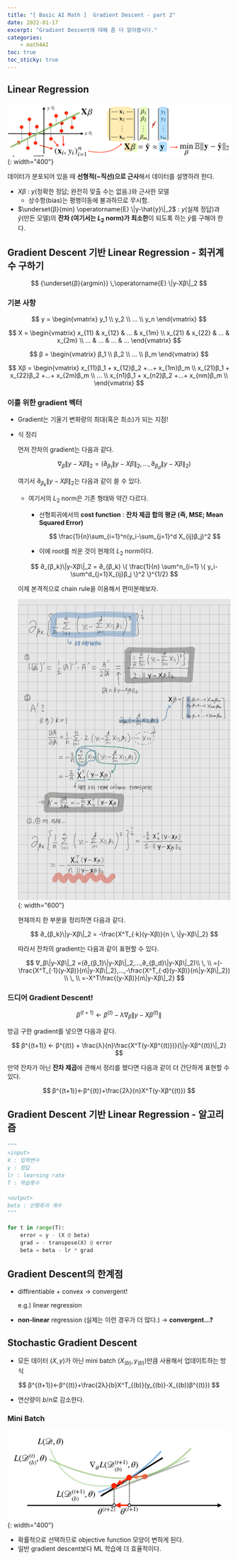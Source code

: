 ```yaml
---
title: "[ Basic AI Math ]  Gradient Descent - part 2"
date: 2022-01-17
excerpt: "Gradient Descent에 대해 좀 더 알아봅시다."
categories: 
    - math4AI
toc: true
toc_sticky: true
---
```



## Linear Regression
![1.png](/assets/images/posts/AI_Math/gradient_descent_2/1.png){: width="400"}

데이터가 분포되어 있을 때 **선형적(~직선)으로 근사**해서 데이터를 설명하려 한다.

- $Xβ$ : $y$(정확한 정답; 완전히 맞출 수는 없음.)와 근사한 모델
    - 상수항(bias)는 평행이동에 불과하므로 무시함.
- $\underset{β}{min} \operatorname{E} \|y-\hat{y}\|_2$ : $y$(실제 정답)과 $\hat{y}$(만든 모델)의 **잔차 (여기서는 $L_2$ norm)가 최소한**이 되도록 하는 $\hat{y}$를 구해야 한다.  




## Gradient Descent 기반 Linear Regression - 회귀계수 구하기

$$
{\underset{β}{argmin}} \,\operatorname{E} \|y-Xβ\|_2 
$$

### 기본 사항

$$
y = \begin{vmatrix} 
y_1 \\
y_2 \\
... \\
y_n
\end{vmatrix}
$$

$$
X = \begin{vmatrix} 
x_{11} & x_{12} & ... & x_{1m} \\
x_{21} & x_{22} & ... & x_{2m} \\
... & ... & ... & ...
\end{vmatrix}
$$

$$
β = \begin{vmatrix} 
β_1 \\
β_2 \\
... \\
β_m
\end{vmatrix}
$$

$$
Xβ = \begin{vmatrix} 
x_{11}β_1 + x_{12}β_2 +...+ x_{1m}β_m \\
x_{21}β_1 + x_{22}β_2 +...+ x_{2m}β_m \\  
... \\
x_{n1}β_1 + x_{n2}β_2 +...+ x_{nm}β_m \\
\end{vmatrix}
$$


### 이를 위한 gradient 벡터

- Gradient는 기울기 변화량의 최대(혹은 최소)가 되는 지점!
- 식 정리
    
    먼저 잔차의 gradient는 다음과 같다.
    
    $$
    ∇_β\|y-Xβ\|_2 = (∂_{β_1}\|y-Xβ\|_2,...,∂_{β_d}\|y-Xβ\|_2)
    $$
    
    여기서 $∂_{β_k} \|y-Xβ\|_2$는 다음과 같이 쓸 수 있다.
    
    - 여기서의 $L_2$ norm은 기존 형태와 약간 다르다.
        - 선형회귀에서의 **cost function** : **잔차 제곱 합의 평균 (즉, MSE; Mean Squared Error)**
            
            $$
            \frac{1}{n}\sum_{i=1}^n(y_i-\sum_{j=1}^d X_{ij}β_j)^2
            $$
            
        - 이에 root를 씌운 것이 현재의 $L_2$ norm이다.
    
    $$
    ∂_{β_k}\|y-Xβ\|_2 = ∂_{β_k} \{   \frac{1}{n} \sum^n_{i=1} \{ y_i-\sum^d_{j=1}X_{ij}β_j \}^2 \}^{1/2}
    $$
    
    이제 본격적으로 chain rule을 이용해서 편미분해보자.
    
    ![2.jpg](/assets/images/posts/AI_Math/gradient_descent_2/2.jpg){: width="600"}
    
    현재까지 한 부분을 정리하면 다음과 같다.
    
    $$
    ∂_{β_k}\|y-Xβ\|_2 = -\frac{X^T_{·k}(y-Xβ)}{n \, \|y-Xβ\|_2}
    $$
    
    따라서 잔차의 gradient는 다음과 같이 표현할 수 있다.
    
    $$
    ∇_β\|y-Xβ\|_2
    =(∂_{β_1}\|y-Xβ\|_2,...,∂_{β_d}\|y-Xβ\|_2)\\ \, \\
    =(-\frac{X^T_{·1}(y-Xβ)}{n\|y-Xβ\|_2},...,-\frac{X^T_{·d}(y-Xβ)}{n\|y-Xβ\|_2})
    \\ \, \\
    =-X^T\frac{(y-Xβ)}{n\|y-Xβ\|_2}
    $$
    

### 드디어 Gradient Descent!

$$
β^{(t+1)}←β^{(t)}-λ∇_β\|y-Xβ^{(t)}\|
$$

방금 구한 gradient를 넣으면 다음과 같다.

$$
β^{(t+1)} ← β^{(t)} + \frac{λ}{n}\frac{X^T(y-Xβ^{(t)})}{\|y-Xβ^{(t)}\|_2}
$$

만약 잔차가 아닌 **잔차 제곱**에 관해서 정리를 했다면 다음과 같이 더 간단하게 표현할 수 있다.

$$
β^{(t+1)}←β^{(t)}+\frac{2λ}{n}X^T(y-Xβ^{(t)})
$$



## Gradient Descent 기반 Linear Regression - 알고리즘

```python
"""
<input>
X : 입력변수
y : 정답
lr : learning rate
T : 학습횟수

<output>
beta : 선형회귀 계수
"""

for t in range(T):
	error = y - (X @ beta)
	grad = - transpose(X) @ error
	beta = beta - lr * grad
```


## Gradient Descent의 한계점

- diffirentiable + convex → convergent!
    
    e.g.) linear regression
    
- **non-linear** regression (실제는 이런 경우가 더 많다.) → **convergent...?**



## Stochastic Gradient Descent

- 모든 데이터 $(X,y)$가 아닌 mini batch $(X_{(b)},y_{(b)})$만큼 사용해서 업데이트하는 방식

$$
β^{(t+1)}←β^{(t)}+\frac{2λ}{b}X^T_{(b)}(y_{(b)}-X_{(b)}β^{(t)})
$$

- 연산량이 $b/n$로 감소한다.

### Mini Batch

![2.png](/assets/images/posts/AI_Math/gradient_descent_2/3.png){: width="400"}

- 확률적으로 선택하므로 objective function 모양이 변하게 된다.
- 일반 gradient descent보다 ML 학습에 더 효율적이다.